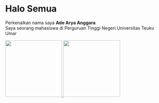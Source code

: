 # Halo Semua  

Perkenalkan nama saya **Ade Arya Anggara**  
Saya seorang mahasiswa di Perguruan Tinggi Negeri Universitas Teuku Umar


<p align="left">
<a href="https://github.com/AdeAryaAnggara">
  <img height="180em" src="https://github-readme-stats-eight-theta.vercel.app/api?username=AdeAryaAnggara&show_icons=true&theme=algolia&include_all_commits=true&count_private=true"/>
  <img height="180em" src="https://github-readme-stats-eight-theta.vercel.app/api/top-langs/?username=AdeAryaAnggara&layout=compact&langs_count=8&theme=algolia"/>
</a>
</p>



<!--
**AdeAryaAnggara/AdeAryaAnggara** is a ✨ _special_ ✨ repository because its `README.md` (this file) appears on your GitHub profile.

Here are some ideas to get you started:

- 🔭 I’m currently working on ...
- 🌱 I’m currently learning ...
- 👯 I’m looking to collaborate on ...
- 🤔 I’m looking for help with ...
- 💬 Ask me about ...
- 📫 How to reach me: ...
- 😄 Pronouns: ...
- ⚡ Fun fact: ...
-->
